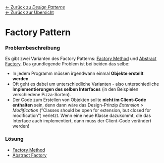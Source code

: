 [&larr; Zurück zu *Design Patterns*](../)  
[&larr; Zurück zur Übersicht](../../README.md)

# Factory Pattern

### Problembeschreibung

Es gibt zwei Varianten des Factory Patterns: [Factory Method](factory-method) und [Abstract Factory](abstract-factory). Das grundlegende Problem ist bei beiden das selbe:

- In jedem Programm müssen irgendwann einmal **Objekte erstellt werden**.
- Oft geht es dabei um unterschiedliche Varianten - also unterschiedliche **Implementierungen des selben Interfaces** (in den Beispielen verschiedene Pizza-Sorten).
- Der Code zum Erstellen von Objekten sollte **nicht im Client-Code enthalten** sein, denn dann wäre das Design-Prinzip *Extension > Modification* ("Classes should be open for extension, but closed for modification") verletzt. Wenn eine neue Klasse dazukommt, die das Interface auch implementiert, dann muss der Client-Code verändert werden!



### Lösung

- [Factory Method](factory-method)
- [Abstract Factory](abstract-factory/README.md)